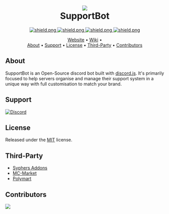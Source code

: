 <h1 align="center">
    <br>
    <a href="https://github.com/Emerald-Services/SupportBot"><img src="https://i.imgur.com/tzi3d7Q.png"></a>
    <br>
    SupportBot
    <br>
</h1>

<div align="center">

<a href="https://opensource.org/licenses/MIT">
    <img src="https://img.shields.io/badge/license-MIT-green?style=for-the-badge" alt="shield.png">
</a>

<a href="https://github.com/discordjs">
    <img src="https://img.shields.io/badge/discord.js-v13.6.x-blue.svg?style=for-the-badge&logo=javascript.svg" alt="shield.png">
</a>

<a href="https://github.com/nodejs/node">
    <img src="https://img.shields.io/badge/node.js-v16.14.x-green.svg?style=for-the-badge&logo=node" alt="shield.png">
</a>

<a href="https://github.com/Emerald-Services/SupportBot/releases">
    <img src="https://img.shields.io/github/downloads/Emerald-Services/SupportBot/total?style=for-the-badge" alt="shield.png">
</a>

</div>

<p align="center">
  <a href="https://emeraldsrv.dev/">Website</a>
  •
  <a href="https://github.com/Emerald-Services/SupportBot/wiki">Wiki</a>
  •
<br>
  <a href="#about">About</a>
  •
  <a href="#support">Support</a>
  •
  <a href="#license">License</a>
  •
  <a href="#third-party">Third-Party</a>
  •
  <a href="#contributors">Contributors</a>
</p>

## About

SupportBot is an Open-Source discord bot built with [discord.js](https://github.com/discordjs/discord.js). It's primarily focused to help servers organise and manage their support system in a unique way with full customisation to match your brand.

## Support

<a href="https://discord.gg/n9zVYBCvxD">
    <img alt="Discord" src="https://img.shields.io/discord/597779408295821323?logo=discord&logoColor=white&style=for-the-badge">
</a>


## License

Released under the [MIT](https://opensource.org/licenses/MIT) license.


## Third-Party

- [Syphers Addons](https://github.com/SypherRed/SB_Addons_Unofficial)
- [MC-Market](https://www.mc-market.org/supportbot)
- [Polymart](https://polymart.org/resource/supportbot-1-discord-ticket-bot.518)


## Contributors

<a href="https://github.com/Emerald-Services/SupportBot/graphs/contributors">
  <img src="https://contrib.rocks/image?repo=Emerald-Services/SupportBot">
</a>



